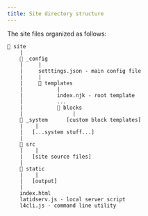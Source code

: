 ```yaml
---
title: Site directory structure
---
```


The site files organized as follows:
<!--cut-->

    📁 site
        |
        📁 _config
        |     |
        |     setttings.json - main config file
        |     |
        |     📁 templates
        |           |
        |           index.njk - root template
        |           ...
        |           📁 blocks
        |                |
        📁 _system      [custom block templates]
        |    |
        |   [...system stuff...]
        |
        📁 src
        |    |
        |   [site source files]
        |
        📁 static
        |    |
        |   [output]
        |
        index.html
        latidserv.js - local server script
        l4cli.js - command line utility
